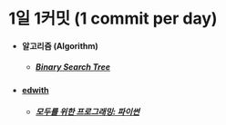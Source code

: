 # 1일 1커밋 (1 commit per day)
<ul>
  <li>
    <h4>
    알고리즘 (Algorithm)
    </h4>  
    <ul>
      <li>
        <h5>
        <a href =""> Binary Search Tree
        </h5>
      </li>
    </ul>
  </li>
    <li>
    <h4>
      <a href ="https://www.edwith.org/">edwith</a>
      </h4>
    <ul>
        <li>
          <h5>
      <a href ="https://github.com/jysaa5/VioletCheese_Study_Python/tree/master/Edwith/Programming_for_everyone">모두를 위한 프로그래밍: 파이썬</a>
          </h5>
        </li>
      </ul>
  </li>
</ul>

